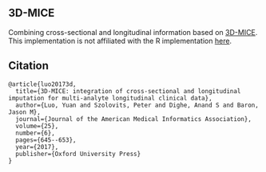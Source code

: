3D-MICE
-------

Combining cross-sectional and longitudinal information based on [3D-MICE]([https://github.com/luoyuanlab/3dmice](https://pubmed.ncbi.nlm.nih.gov/29202205/)).
This implementation is not affiliated with the R implementation [here](https://github.com/luoyuanlab/3dmice).

## Citation

```
@article{luo20173d,
  title={3D-MICE: integration of cross-sectional and longitudinal imputation for multi-analyte longitudinal clinical data},
  author={Luo, Yuan and Szolovits, Peter and Dighe, Anand S and Baron, Jason M},
  journal={Journal of the American Medical Informatics Association},
  volume={25},
  number={6},
  pages={645--653},
  year={2017},
  publisher={Oxford University Press}
}
```
